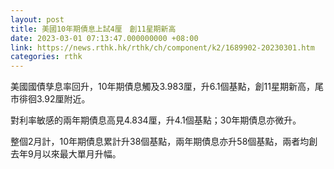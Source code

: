 ```yaml
---
layout: post
title: 美國10年期債息上試4厘　創11星期新高
date: 2023-03-01 07:13:47.000000000 +08:00
link: https://news.rthk.hk/rthk/ch/component/k2/1689902-20230301.htm
categories: rthk
---
```


美國國債孳息率回升，10年期債息觸及3.983厘，升6.1個基點，創11星期新高，尾市徘徊3.92厘附近。

對利率敏感的兩年期債息高見4.834厘，升4.1個基點；30年期債息亦微升。

整個2月計，10年期債息累計升38個基點，兩年期債息亦升58個基點，兩者均創去年9月以來最大單月升幅。
